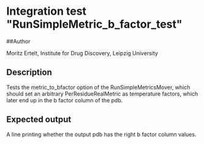 # Integration test "RunSimpleMetric_b_factor_test"

##Author

Moritz Ertelt, Institute for Drug Discovery, Leipzig University

## Description

Tests the metric_to_bfactor option of the RunSimpleMetricsMover, which should set an arbitrary PerResidueRealMetric as temperature factors, which later end up in the b factor column of the pdb.

## Expected output

A line printing whether the output pdb has the right b factor column values.

